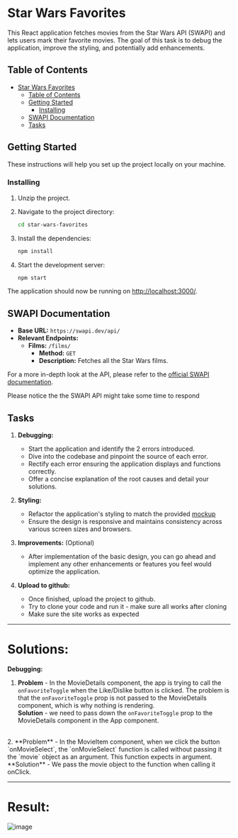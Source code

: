 # Star Wars Favorites

This React application fetches movies from the Star Wars API (SWAPI) and lets users mark their favorite movies. The goal of this task is to debug the application, improve the styling, and potentially add enhancements.

## Table of Contents

- [Star Wars Favorites](#star-wars-favorites)
  - [Table of Contents](#table-of-contents)
  - [Getting Started](#getting-started)
    - [Installing](#installing)
  - [SWAPI Documentation](#swapi-documentation)
  - [Tasks](#tasks)



## Getting Started

These instructions will help you set up the project locally on your machine.


### Installing

1. Unzip the project.

2. Navigate to the project directory:
   ```bash
   cd star-wars-favorites
   ```

3. Install the dependencies:
   ```bash
   npm install
   ```

4. Start the development server:
   ```bash
   npm start
   ```

The application should now be running on [http://localhost:3000/](http://localhost:3000/).

## SWAPI Documentation

- **Base URL:** `https://swapi.dev/api/`
- **Relevant Endpoints:**
  - **Films:** `/films/`
    - **Method:** `GET`
    - **Description:** Fetches all the Star Wars films.

For a more in-depth look at the API, please refer to the [official SWAPI documentation](https://swapi.dev/documentation).

Please notice the the SWAPI API might take some time to respond


## Tasks

1. **Debugging:** 
    - Start the application and identify the 2 errors introduced.
    - Dive into the codebase and pinpoint the source of each error.
    - Rectify each error ensuring the application displays and functions correctly.
    - Offer a concise explanation of the root causes and detail your solutions.

2. **Styling:** 
    - Refactor the application's styling to match the provided [mockup](page_mockup.png)
    - Ensure the design is responsive and maintains consistency across various screen sizes and browsers.

3. **Improvements:** (Optional)
    - After implementation of the basic design, you can go ahead and implement any other enhancements or features you feel would optimize the application.

4. **Upload to github:**
    - Once finished, upload the project to github.
    - Try to clone your code and run it - make sure all works after cloning
    - Make sure the site works as expected

---
# Solutions:

**Debugging:**
1. **Problem** - In the MovieDetails component, the app is trying to call the `onFavoriteToggle` when the Like/Dislike button is clicked. The  problem is that the `onFavoriteToggle` prop is not passed to the MovieDetails component, which is why nothing is rendering.  
**Solution** - we need to pass down the `onFavoriteToggle` prop to the MovieDetails component in the App component.
<br>
2. **Problem** - In the MovieItem component, when we click the button `onMovieSelect`, the `onMovieSelect` function is called without passing it the `movie` object as an argument. This function expects in argument. 
**Solution** - We pass the movie object to the function when calling it onClick.

---
# Result:
![image](https://github.com/LeeadJ/StarWarsFavorites/assets/77110578/b68f3d9a-72f8-4d32-9da7-f51c53677c1d)
